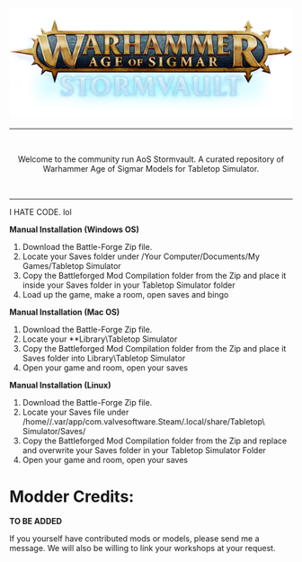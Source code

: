 <br/>
<div align="center">
  <img src="https://raw.githubusercontent.com/AoS-TTS/Stormvault/main/stormvault_logo.png">
  <hr style="height:1px;border:center;;" />
</div>
<br/>
<div align="center">

Welcome to the community run AoS Stormvault. A curated repository of Warhammer Age of Sigmar Models for Tabletop Simulator.
</div>
<br/>
<hr style="height:1px;border:center;;" />

I HATE CODE. lol

**Manual Installation (Windows OS)**
1. Download the Battle-Forge Zip file.
2. Locate your Saves folder under /Your Computer/Documents/My Games/Tabletop Simulator
3. Copy the Battleforged Mod Compilation folder from the Zip and place it inside your Saves folder in your Tabletop Simulator folder
4. Load up the game, make a room, open saves and bingo

**Manual Installation (Mac OS)**

1. Download the Battle-Forge Zip file.
2. Locate your **Library\Tabletop Simulator
3. Copy the Battleforged Mod Compilation folder from the Zip and place it Saves folder into Library\Tabletop Simulator
4. Open your game and room, open your saves

**Manual Installation (Linux)**
1. Download the Battle-Forge Zip file.
2. Locate your Saves file under /home/<username>/.var/app/com.valvesoftware.Steam/.local/share/Tabletop\ Simulator/Saves/
3. Copy the Battleforged Mod Compilation folder from the Zip and replace and overwrite your Saves folder in your Tabletop Simulator Folder
4. Open your game and room, open your saves


# Modder Credits:
**TO BE ADDED**

If you yourself have contributed mods or models, please send me a message. We will also be willing to link your workshops at your request.
